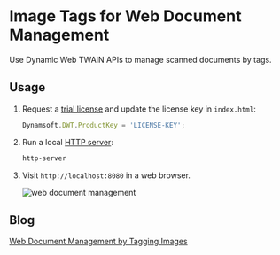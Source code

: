 # Image Tags for Web Document Management

Use Dynamic Web TWAIN APIs to manage scanned documents by tags.

## Usage
1. Request a [trial license](https://www.dynamsoft.com/customer/license/trialLicense/?product=dcv&package=cross-platform) and update the license key in `index.html`:

      ```js
      Dynamsoft.DWT.ProductKey = 'LICENSE-KEY';
      ```
2. Run a local [HTTP server](https://www.npmjs.com/package/http-server):

      ```bash
      http-server
      ```

3. Visit `http://localhost:8080` in a web browser.

      ![web document management](https://www.dynamsoft.com/codepool/img/2019/09/dwt-view-mode.gif)

## Blog
[Web Document Management by Tagging Images](https://www.dynamsoft.com/codepool/web-document-management-tag-image.html)
